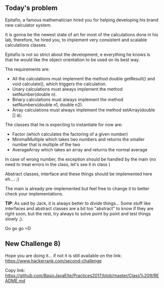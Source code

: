 ## Today's problem

Epitafio, a famous mathematician hired you for helping developing his brand new calculator system.

It is gonna be the newest state of art for most of the calculations done in his lab, therefore, he hired you, to implement very consistent and scalable calculations classes.

Epitafio is not so strict about the development, e everything he knows is that he would like the object orientation to be used on its best way.

The requirements are:
* All the calculations must implement the method double getResult() and void calculate(), which triggers the calculation.
* Unary calculations must always implement the method setNumber(double n).
* Binary calculations must always implement the method setNumbers(double n1, double n2).
* Array calculations must always implement the method setArray(double [] a);

The classes that he is expecting to instantiate for now are:
* Factor (which calculates the factoring of a given number)
* MinimalMultiple which takes two numbers and returns the smaller number that is multiple of the two
* AverageArray which takes an array and returns the normal average

In case of wrong number, the exception should be handled by the main (no need to treat errors in the class, let's see it in class )

Abstract classes, interface and these things should be implemented here eh.... ;)

The main is already pre-implemented but feel free to change it to better check your implementations.

**TIP**: As said by Jack, it is always better to divide things... Some stuff like interfaces and abstract classes are a bit too "abstract" to know if they are right soon, but the rest, try always to solve point by point and test things slowly ;).

Go go go =D

## New Challenge 8)
Hope you are doing it... if not it is still available on the link: https://www.hackerrank.com/second-challenge

Copy link: https://github.com/BasicJavaElte/Practices2017/blob/master/Class%209/README.md
